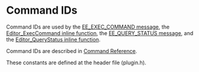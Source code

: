 # Command IDs

Command IDs are used by the [EE\_EXEC\_COMMAND message](../message/ee_exec_command), the [Editor\_ExecCommand inline function](../macro/editor_execcommand), the [EE\_QUERY\_STATUS message](../message/ee_query_status), and the [Editor\_QueryStatus inline function](../macro/editor_querystatus).

Command IDs are described in [Command Reference](../../cmd/index).

These constants are defined at the
header file (plugin.h).

